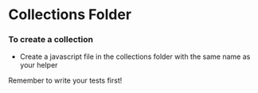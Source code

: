 # Collections Folder

### To create a collection

  - Create a javascript file in the collections folder with the same name as your helper

Remember to write your tests first!
